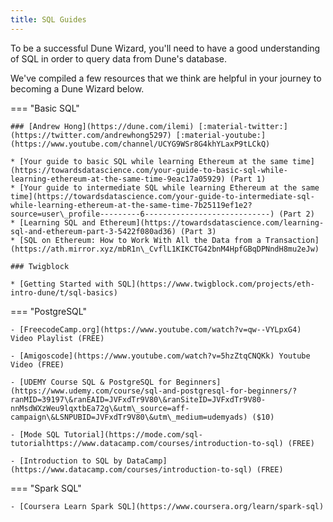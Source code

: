 ```yaml
---
title: SQL Guides
---
```


To be a successful Dune Wizard, you'll need to have a good understanding of SQL in order to query data from Dune's database.

We've compiled a few resources that we think are helpful in your journey to becoming a Dune Wizard below.

=== "Basic SQL"

    ### [Andrew Hong](https://dune.com/ilemi) [:material-twitter:](https://twitter.com/andrewhong5297) [:material-youtube:](https://www.youtube.com/channel/UCYG9WSr8G4khYLaxP9tLCkQ)

    * [Your guide to basic SQL while learning Ethereum at the same time](https://towardsdatascience.com/your-guide-to-basic-sql-while-learning-ethereum-at-the-same-time-9eac17a05929) (Part 1)
    * [Your guide to intermediate SQL while learning Ethereum at the same time](https://towardsdatascience.com/your-guide-to-intermediate-sql-while-learning-ethereum-at-the-same-time-7b25119ef1e2?source=user\_profile---------6----------------------------) (Part 2)
    * [Learning SQL and Ethereum](https://towardsdatascience.com/learning-sql-and-ethereum-part-3-5422f080ad36) (Part 3)
    * [SQL on Ethereum: How to Work With All the Data from a Transaction](https://ath.mirror.xyz/mbR1n\_CvflL1KIKCTG42bnM4HpfGBqDPNndH8mu2eJw)

    ### Twigblock

    * [Getting Started with SQL](https://www.twigblock.com/projects/eth-intro-dune/t/sql-basics)

=== "PostgreSQL"
    
    - [FreecodeCamp.org](https://www.youtube.com/watch?v=qw--VYLpxG4) Video Playlist (FREE)
    
    - [Amigoscode](https://www.youtube.com/watch?v=5hzZtqCNQKk) Youtube Video (FREE)

    - [UDEMY Course SQL & PostgreSQL for Beginners](https://www.udemy.com/course/sql-and-postgresql-for-beginners/?ranMID=39197\&ranEAID=JVFxdTr9V80\&ranSiteID=JVFxdTr9V80-nnMsdWXzWeu9lqxtbEa72g\&utm\_source=aff-campaign\&LSNPUBID=JVFxdTr9V80\&utm\_medium=udemyads) ($10)

    - [Mode SQL Tutorial](https://mode.com/sql-tutorialhttps://www.datacamp.com/courses/introduction-to-sql) (FREE)

    - [Introduction to SQL by DataCamp](https://www.datacamp.com/courses/introduction-to-sql) (FREE)

=== "Spark SQL"

    - [Coursera Learn Spark SQL](https://www.coursera.org/learn/spark-sql)
